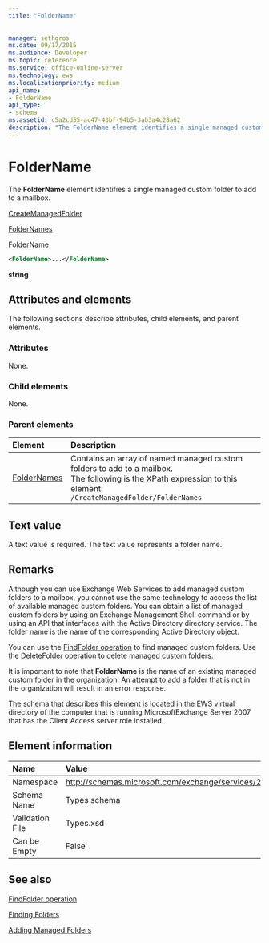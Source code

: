 ```yaml
---
title: "FolderName"
 
 
manager: sethgros
ms.date: 09/17/2015
ms.audience: Developer
ms.topic: reference
ms.service: office-online-server
ms.technology: ews
ms.localizationpriority: medium
api_name:
- FolderName
api_type:
- schema
ms.assetid: c5a2cd55-ac47-43bf-94b5-3ab3a4c28a62
description: "The FolderName element identifies a single managed custom folder to add to a mailbox."
---
```


# FolderName

The **FolderName** element identifies a single managed custom folder to add to a mailbox. 
  
[CreateManagedFolder](createmanagedfolder.md)
  
[FolderNames](foldernames.md)
  
[FolderName](foldername.md)
  
```xml
<FolderName>...</FolderName>
```

 **string**
## Attributes and elements

The following sections describe attributes, child elements, and parent elements.
  
### Attributes

None.
  
### Child elements

None.
  
### Parent elements

|**Element**|**Description**|
|:-----|:-----|
|[FolderNames](foldernames.md) <br/> |Contains an array of named managed custom folders to add to a mailbox.  <br/> The following is the XPath expression to this element:  <br/>  `/CreateManagedFolder/FolderNames` <br/> |
   
## Text value

A text value is required. The text value represents a folder name.
  
## Remarks

Although you can use Exchange Web Services to add managed custom folders to a mailbox, you cannot use the same technology to access the list of available managed custom folders. You can obtain a list of managed custom folders by using an Exchange Management Shell command or by using an API that interfaces with the Active Directory directory service. The folder name is the name of the corresponding Active Directory object.
  
You can use the [FindFolder operation](findfolder-operation.md) to find managed custom folders. Use the [DeleteFolder operation](deletefolder-operation.md) to delete managed custom folders. 
  
It is important to note that **FolderName** is the name of an existing managed custom folder in the organization. An attempt to add a folder that is not in the organization will result in an error response. 
  
The schema that describes this element is located in the EWS virtual directory of the computer that is running MicrosoftExchange Server 2007 that has the Client Access server role installed.
  
## Element information

|**Name**|**Value**|
|:-----|:-----|
|Namespace  <br/> |http://schemas.microsoft.com/exchange/services/2006/types  <br/> |
|Schema Name  <br/> |Types schema  <br/> |
|Validation File  <br/> |Types.xsd  <br/> |
|Can be Empty  <br/> |False  <br/> |
   
## See also



[FindFolder operation](findfolder-operation.md)


[Finding Folders](https://msdn.microsoft.com/library/9124d868-017a-43f0-b915-5c0082cacec9%28Office.15%29.aspx)
  
[Adding Managed Folders](https://msdn.microsoft.com/library/846658c6-7043-40fb-8439-19f97c2a967f%28Office.15%29.aspx)

